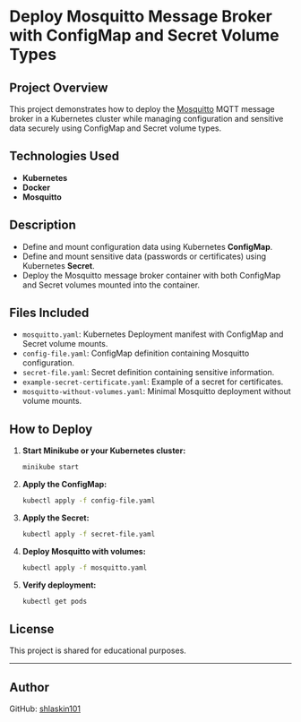 # Deploy Mosquitto Message Broker with ConfigMap and Secret Volume Types

## Project Overview

This project demonstrates how to deploy the [Mosquitto](https://mosquitto.org/) MQTT message broker in a Kubernetes cluster while managing configuration and sensitive data securely using ConfigMap and Secret volume types.

## Technologies Used

- **Kubernetes**
- **Docker**
- **Mosquitto**

## Description

- Define and mount configuration data using Kubernetes **ConfigMap**.
- Define and mount sensitive data (passwords or certificates) using Kubernetes **Secret**.
- Deploy the Mosquitto message broker container with both ConfigMap and Secret volumes mounted into the container.

## Files Included

- `mosquitto.yaml`: Kubernetes Deployment manifest with ConfigMap and Secret volume mounts.
- `config-file.yaml`: ConfigMap definition containing Mosquitto configuration.
- `secret-file.yaml`: Secret definition containing sensitive information.
- `example-secret-certificate.yaml`: Example of a secret for certificates.
- `mosquitto-without-volumes.yaml`: Minimal Mosquitto deployment without volume mounts.

## How to Deploy

1. **Start Minikube or your Kubernetes cluster:**

   ```bash
   minikube start
   ```

2. **Apply the ConfigMap:**

   ```bash
   kubectl apply -f config-file.yaml
   ```

3. **Apply the Secret:**

   ```bash
   kubectl apply -f secret-file.yaml
   ```

4. **Deploy Mosquitto with volumes:**

   ```bash
   kubectl apply -f mosquitto.yaml
   ```

5. **Verify deployment:**

   ```bash
   kubectl get pods
   ```

## License

This project is shared for educational purposes.

---

## Author

GitHub: [shlaskin101](https://github.com/shlaskin101)

